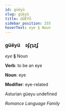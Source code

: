 ```yaml
---
id: güëyü
slug: güëyü
title: GÜËYÜ
sidebar_position: 255
hoverText: eye § Noun
---
```


### güëyü&emsp;<span kind="abugida">ꜿʄɽʇɀʄ</span>

*eye* **§** Noun

**Verb**: to be an eye

**Noun**: eye

**Modifier**: eye-related

Asturian güeyu undefined

*Romance Language Family*